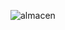 ![almacen](https://user-images.githubusercontent.com/30559667/103449638-d8156780-4c78-11eb-9dfa-c5bc9418bfb3.PNG)
